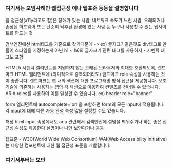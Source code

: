 ### 여기서는 모범사례인 웹접근성 이나 웹표준 등등을 설명합니다

웹 접근성(a11y라고도 함)은 장애가 있는 사람, 네트워크 속도가 느린 사람, 오래되거나 손상된 하드웨어 또는 단순히 낙후된 환경에 있는 사람 등 누구나 사용할 수 있는 웹사이트를 만드는 것




검색엔진에선 html태그를 기준으로 찾기때문에 -> ex) 글자크기같은것도 div태그로 만들어 스타일을 지정하는게 아닌 h1 ~ h6의 글자크기 관련 태그를 사용하자 - 시멘틱 태그도 포함 


HTML5 시맨틱 엘리먼트를 지원하지 않는 오래된 브라우저와 최대한 호환되도록, 랜드마크 HTML 엘리먼트에 (의미적으로 중복되더라도) 랜드마크 role 속성을 사용하는 것이 좋습니다.
랜드마크는 앱 내의 섹션에 대한 프로그래밍 방식 접근을 제공합니다. 보조 기술에 의존하는 사용자는 앱의 각 섹션으로 이동하여 컨텐츠를 건너뛸 수 있습니다. ARIA roles를 사용하여 이를 달성할 수 있습니다.
ex) header	role="banner"

form 엘리먼트에 autocomplete='on'을 포함하면 form의 모든 input에 적용됩니다. 각 input에 대해 다른 자동 완성 속성 값을 설정할 수도 있습니다.

해당 html input 속성에서도 aria 관련해서 검색엔진에 설명을 띄워주거나 하는 좋은 접근성 속성도 제공한다 설명이나 나만 보인다거나 등등

웹표준 - W3C(World Wide Web Consortium) WAI(Web Accessibility Initiative)는 다양한 컴포넌트에 대한 웹 접근성 표준을 개발합니다:


### 여기서부터는 보안
